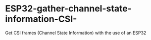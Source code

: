# ESP32-gather-channel-state-information-CSI-
Get CSI frames (Channel State Information) with the use of an ESP32
